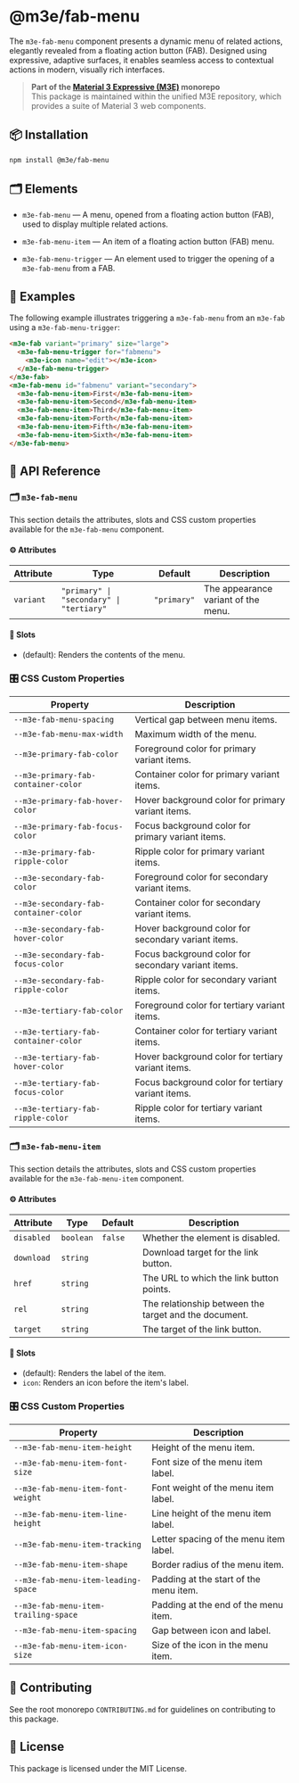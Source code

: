 # @m3e/fab-menu

The `m3e-fab-menu` component presents a dynamic menu of related actions, elegantly revealed from a floating action button (FAB). Designed using expressive, adaptive surfaces, it enables seamless access to contextual actions in modern, visually rich interfaces.

> **Part of the [Material 3 Expressive (M3E)](../../README.md) monorepo**  
> This package is maintained within the unified M3E repository, which provides a suite of Material 3 web components.

## 📦 Installation

```bash
npm install @m3e/fab-menu
```

## 🗂️ Elements

- `m3e-fab-menu` — A menu, opened from a floating action button (FAB), used to display multiple related actions.
- `m3e-fab-menu-item` — An item of a floating action button (FAB) menu.

- `m3e-fab-menu-trigger` — An element used to trigger the opening of a `m3e-fab-menu` from a FAB.

## 🧪 Examples

The following example illustrates triggering a `m3e-fab-menu` from an `m3e-fab` using a `m3e-fab-menu-trigger`:

```html
<m3e-fab variant="primary" size="large">
  <m3e-fab-menu-trigger for="fabmenu">
    <m3e-icon name="edit"></m3e-icon>
  </m3e-fab-menu-trigger>
</m3e-fab>
<m3e-fab-menu id="fabmenu" variant="secondary">
  <m3e-fab-menu-item>First</m3e-fab-menu-item>
  <m3e-fab-menu-item>Second</m3e-fab-menu-item>
  <m3e-fab-menu-item>Third</m3e-fab-menu-item>
  <m3e-fab-menu-item>Forth</m3e-fab-menu-item>
  <m3e-fab-menu-item>Fifth</m3e-fab-menu-item>
  <m3e-fab-menu-item>Sixth</m3e-fab-menu-item>
</m3e-fab-menu>
```

## 📖 API Reference

### 🗂️ `m3e-fab-menu`

This section details the attributes, slots and CSS custom properties available for the `m3e-fab-menu` component.

#### ⚙️ Attributes

| Attribute | Type                                     | Default     | Description                         |
| --------- | ---------------------------------------- | ----------- | ----------------------------------- |
| `variant` | `"primary" \| "secondary" \| "tertiary"` | `"primary"` | The appearance variant of the menu. |

#### 🧩 Slots

- (default): Renders the contents of the menu.

### 🎛️ CSS Custom Properties

| Property                              | Description                                         |
| ------------------------------------- | --------------------------------------------------- |
| `--m3e-fab-menu-spacing`              | Vertical gap between menu items.                    |
| `--m3e-fab-menu-max-width`            | Maximum width of the menu.                          |
| `--m3e-primary-fab-color`             | Foreground color for primary variant items.         |
| `--m3e-primary-fab-container-color`   | Container color for primary variant items.          |
| `--m3e-primary-fab-hover-color`       | Hover background color for primary variant items.   |
| `--m3e-primary-fab-focus-color`       | Focus background color for primary variant items.   |
| `--m3e-primary-fab-ripple-color`      | Ripple color for primary variant items.             |
| `--m3e-secondary-fab-color`           | Foreground color for secondary variant items.       |
| `--m3e-secondary-fab-container-color` | Container color for secondary variant items.        |
| `--m3e-secondary-fab-hover-color`     | Hover background color for secondary variant items. |
| `--m3e-secondary-fab-focus-color`     | Focus background color for secondary variant items. |
| `--m3e-secondary-fab-ripple-color`    | Ripple color for secondary variant items.           |
| `--m3e-tertiary-fab-color`            | Foreground color for tertiary variant items.        |
| `--m3e-tertiary-fab-container-color`  | Container color for tertiary variant items.         |
| `--m3e-tertiary-fab-hover-color`      | Hover background color for tertiary variant items.  |
| `--m3e-tertiary-fab-focus-color`      | Focus background color for tertiary variant items.  |
| `--m3e-tertiary-fab-ripple-color`     | Ripple color for tertiary variant items.            |

### 🗂️ `m3e-fab-menu-item`

This section details the attributes, slots and CSS custom properties available for the `m3e-fab-menu-item` component.

#### ⚙️ Attributes

| Attribute  | Type      | Default | Description                                           |
| ---------- | --------- | ------- | ----------------------------------------------------- |
| `disabled` | `boolean` | `false` | Whether the element is disabled.                      |
| `download` | `string`  |         | Download target for the link button.                  |
| `href`     | `string`  |         | The URL to which the link button points.              |
| `rel`      | `string`  |         | The relationship between the target and the document. |
| `target`   | `string`  |         | The target of the link button.                        |

#### 🧩 Slots

- (default): Renders the label of the item.
- `icon`: Renders an icon before the item's label.

### 🎛️ CSS Custom Properties

| Property                             | Description                            |
| ------------------------------------ | -------------------------------------- |
| `--m3e-fab-menu-item-height`         | Height of the menu item.               |
| `--m3e-fab-menu-item-font-size`      | Font size of the menu item label.      |
| `--m3e-fab-menu-item-font-weight`    | Font weight of the menu item label.    |
| `--m3e-fab-menu-item-line-height`    | Line height of the menu item label.    |
| `--m3e-fab-menu-item-tracking`       | Letter spacing of the menu item label. |
| `--m3e-fab-menu-item-shape`          | Border radius of the menu item.        |
| `--m3e-fab-menu-item-leading-space`  | Padding at the start of the menu item. |
| `--m3e-fab-menu-item-trailing-space` | Padding at the end of the menu item.   |
| `--m3e-fab-menu-item-spacing`        | Gap between icon and label.            |
| `--m3e-fab-menu-item-icon-size`      | Size of the icon in the menu item.     |

## 🤝 Contributing

See the root monorepo `CONTRIBUTING.md` for guidelines on contributing to this package.

## 📄 License

This package is licensed under the MIT License.
